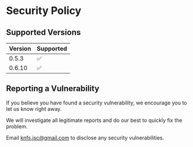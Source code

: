 # Security Policy

## Supported Versions

| Version | Supported          |
| ------- | ------------------ |
| 0.5.3   | :white_check_mark: |
| 0.6.10   | :white_check_mark: |


## Reporting a Vulnerability

If you believe you have found a security vulnerability, we encourage you to let us know right away.

We will investigate all legitimate reports and do our best to quickly fix the problem.

Email knfs.jsc@gmail.com to disclose any security vulnerabilities.

